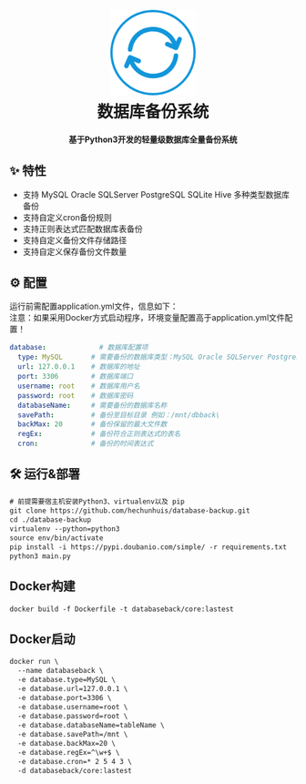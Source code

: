 <h1 align="center">
  <br>
  <a href="https://github.com/hechunhuis/" alt="logo" ><img src="https://github.com/hechunhuis/database-backup/blob/main/static/images/icon.png" width="150"/></a>
  <br>
  数据库备份系统
  <br>
</h1>

<h4 align="center">基于Python3开发的轻量级数据库全量备份系统</h4>

## ✨ 特性
- 支持 MySQL Oracle SQLServer PostgreSQL SQLite Hive 多种类型数据库备份
- 支持自定义cron备份规则
- 支持正则表达式匹配数据库表备份
- 支持自定义备份文件存储路径
- 支持自定义保存备份文件数量
## ⚙️ 配置
运行前需配置application.yml文件，信息如下：<br />
注意：如果采用Docker方式启动程序，环境变量配置高于application.yml文件配置！
```yaml
database:             # 数据库配置项
  type: MySQL       # 需要备份的数据库类型：MySQL Oracle SQLServer PostgreSQL SQLite Hive
  url: 127.0.0.1    # 数据库的地址
  port: 3306        # 数据库端口
  username: root    # 数据库用户名
  password: root    # 数据库密码
  databaseName:     # 需要备份的数据库名称
  savePath:         # 备份至目标目录 例如：/mnt/dbback\
  backMax: 20       # 备份保留的最大文件数
  regEx:            # 备份符合正则表达式的表名
  cron:             # 备份的时间表达式
```
## 🛠️ 运行&部署
```shell
# 前提需要宿主机安装Python3、virtualenv以及 pip
git clone https://github.com/hechunhuis/database-backup.git
cd ./database-backup
virtualenv --python=python3
source env/bin/activate
pip install -i https://pypi.doubanio.com/simple/ -r requirements.txt
python3 main.py
```

## Docker构建
```shell
docker build -f Dockerfile -t databaseback/core:lastest
```
## Docker启动
```shell
docker run \
  --name databaseback \
  -e database.type=MySQL \
  -e database.url=127.0.0.1 \
  -e database.port=3306 \
  -e database.username=root \
  -e database.password=root \
  -e database.databaseName=tableName \
  -e database.savePath=/mnt \
  -e database.backMax=20 \
  -e database.regEx=^\w+$ \
  -e database.cron=* 2 5 4 3 \
  -d databaseback/core:lastest
```

